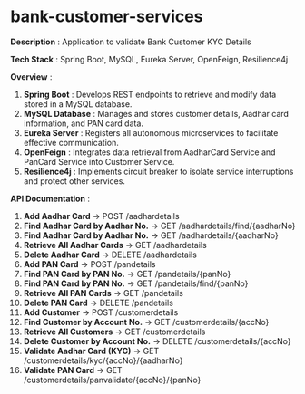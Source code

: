 # bank-customer-services

**Description** : Application to validate Bank Customer KYC Details

**Tech Stack** : Spring Boot, MySQL, Eureka Server, OpenFeign, Resilience4j

**Overview** :

1. **Spring Boot** : Develops REST endpoints to retrieve and modify data stored in a MySQL database.
2. **MySQL Database** : Manages and stores customer details, Aadhar card information, and PAN card data.
3. **Eureka Server** : Registers all autonomous microservices to facilitate effective communication.
4. **OpenFeign** : Integrates data retrieval from AadharCard Service and PanCard Service into Customer Service.
5. **Resilience4j** : Implements circuit breaker to isolate service interruptions and protect other services.

**API Documentation** :

1. **Add Aadhar Card** -> POST /aadhardetails
2. **Find Aadhar Card by Aadhar No.** -> GET /aadhardetails/find/{aadharNo}
3. **Find Aadhar Card by Aadhar No.** -> GET /aadhardetails/{aadharNo}
4. **Retrieve All Aadhar Cards** -> GET /aadhardetails
5. **Delete Aadhar Card** -> DELETE /aadhardetails
6. **Add PAN Card** -> POST /pandetails
7. **Find PAN Card by PAN No.** -> GET /pandetails/{panNo}
8. **Find PAN Card by PAN No.** -> GET /pandetails/find/{panNo}
9. **Retrieve All PAN Cards** -> GET /pandetails
10. **Delete PAN Card** -> DELETE /pandetails
11. **Add Customer** -> POST /customerdetails
12. **Find Customer by Account No.** -> GET /customerdetails/{accNo}
13. **Retrieve All Customers** -> GET /customerdetails
14. **Delete Customer by Account No.** -> DELETE /customerdetails/{accNo}
15. **Validate Aadhar Card (KYC)** -> GET /customerdetails/kyc/{accNo}/{aadharNo}
16. **Validate PAN Card** -> GET /customerdetails/panvalidate/{accNo}/{panNo}
